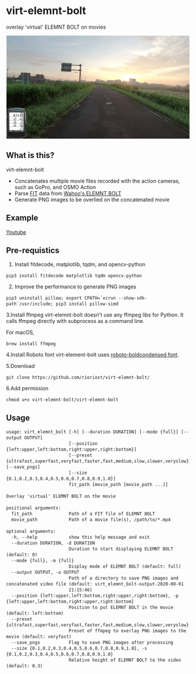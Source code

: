# virt-elemnt-bolt
overlay 'virtual' ELEMNT BOLT on movies

![Virtual ELEMNT BOLT](images/20200801115533.png 'Virtual ELEMNT BOLT')

## What is this?
virt-elemnt-bolt 
- Concatenates multiple movie files recorded with the action cameras, such as GoPro, and OSMO Action
- Parse [FIT](https://www.thisisant.com/resources/fit-sdk/) data from [Wahoo's ELEMNT BOLT](https://www.wahoofitness.com/devices/bike-computers)
- Generate PNG images to be overlied on the concatenated movie

## Example
[Youtube](https://youtu.be/Rh-jrLgs1Uw)

## Pre-requistics
1. Install fitdecode, matplotlib, tqdm, and opencv-python
```shell
pip3 install fitdecode matplotlib tqdm opencv-python
```

2. Improve the performance to generate PNG images
```shell
pip3 uninstall pillow; export CPATH=`xcrun --show-sdk-path`/usr/include; pip3 install pillow-simd
```

3.Install ffmpeg
virt-elemnt-bolt doesn't use any ffmpeg libs for Python. It calls ffmpeg directly with subprocess as a command line.

For macOS,
```shell
brew install ffmpeg
```

4.Install Roboto font
virt-element-bolt uses [roboto-boldcondensed font](https://fonts2u.com/roboto-bold-condensed.font).

5.Download
```shell
git clone https://github.com/rioriost/virt-elemnt-bolt/
```

6.Add permission
```shell
chmod u+x virt-elemnt-bolt/virt-elemnt-bolt
```

## Usage
```
usage: virt_elemnt_bolt [-h] [--duration DURATION] [--mode {full}] [--output OUTPUT]
                        [--position {left:upper,left:bottom,right:upper,right:bottom}]
                        [--preset {ultrafast,superfast,veryfast,faster,fast,medium,slow,slower,veryslow}] [--save_pngs]
                        [--size {0.1,0.2,0.3,0.4,0.5,0.6,0.7,0.8,0.9,1.0}]
                        fit_path [movie_path [movie_path ...]]

Overlay 'virtual' ELEMNT BOLT on the movie

positional arguments:
  fit_path              Path of a FIT file of ELEMNT BOLT
  movie_path            Path of a movie file(s), /path/to/*.mp4

optional arguments:
  -h, --help            show this help message and exit
  --duration DURATION, -d DURATION
                        Duration to start displaying ELEMNT BOLT (default: 0)
  --mode {full}, -m {full}
                        Display mode of ELEMNT BOLT (default: full)
  --output OUTPUT, -o OUTPUT
                        Path of a directory to save PNG images and concatenated video file (default: virt_elemnt_bolt-output-2020-08-01
                        21:15:46)
  --position {left:upper,left:bottom,right:upper,right:bottom}, -p {left:upper,left:bottom,right:upper,right:bottom}
                        Position to put ELEMNT BOLT in the movie (default: left:bottom)
  --preset {ultrafast,superfast,veryfast,faster,fast,medium,slow,slower,veryslow}
                        Preset of ffmpeg to overlay PNG images to the movie (default: veryfast)
  --save_pngs           Flag to save PNG images after processing
  --size {0.1,0.2,0.3,0.4,0.5,0.6,0.7,0.8,0.9,1.0}, -s {0.1,0.2,0.3,0.4,0.5,0.6,0.7,0.8,0.9,1.0}
                        Relative height of ELEMNT BOLT to the video (default: 0.3)
```
